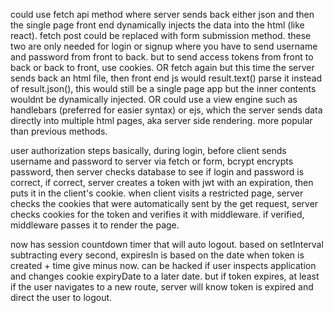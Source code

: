 could use fetch api method where server sends back either json and then
the single page front end dynamically injects the data into the html (like react).
fetch post could be replaced with form submission method. these two are
only needed for login or signup where you have to send username and password
from front to back. but to send access tokens from front to back or back to front,
use cookies.
OR fetch again but this time the server sends back an html file,
then front end js would result.text() parse it instead of result.json(),
this would still be a single page app but the inner contents wouldnt
be dynamically injected.
OR could use a view engine such as handlebars (preferred for easier syntax)
or ejs, which the server sends data directly into multiple html pages,
aka server side rendering. more popular than previous methods.

user authorization steps
basically, during login, before client sends username and password to server
via fetch or form, bcrypt encrypts password, then server checks database
to see if login and password is correct, if correct, server creates a token
with jwt with an expiration, then puts it in the client's cookie. when client
visits a restricted page, server checks the cookies that were automatically sent
by the get request, server checks cookies for the token and verifies it with middleware.
if verified, middleware passes it to render the page.

now has session countdown timer that will auto logout. based on setInterval subtracting
every second, expiresIn is based on the date when token is created + time give
minus now. can be hacked if user inspects application and changes cookie expiryDate
to a later date. but if token expires, at least if the user navigates to a new route,
server will know token is expired and direct the user to logout.
